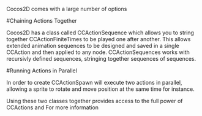 
Cocos2D comes with a large number of options 

#Chaining Actions Together
 
 Cocos2D has a class called CCActionSequence which allows you to string together CCActionFiniteTimes to be played one after another.  This allows extended animation sequences to be designed and saved in a single CCAction and then applied to any node.  CCActionSequences works with recursivly defined sequences, stringing together sequences of sequences.

#Running Actions in Parallel

In order to create CCActionSpawn will execute two actions in parallel, allowing a sprite to rotate and move position at the same time for instance.


Using these two classes together provides access to the full power of CCActions and For more information